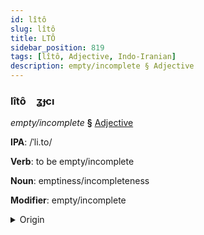 ```yaml
---
id: lîtô
slug: lîtô
title: LTÔ
sidebar_position: 819
tags: [lîtô, Adjective, Indo-Iranian]
description: empty/incomplete § Adjective
---
```


### lîtô&emsp;<span kind="abugida">ʓɟcı</span>

*empty/incomplete* **§** [Adjective](../../tags/Adjective)

**IPA**: /ˈli.to/

**Verb**: to be empty/incomplete

**Noun**: emptiness/incompleteness

**Modifier**: empty/incomplete

<details>
    <summary>Origin</summary>
    Nepali रित्तो ritto [rit̪̚t̪o]<br/>
    <em>Indo-Iranian Language Family</em>
</details>